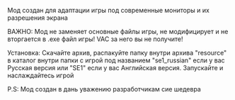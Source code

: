 Мод создан для адаптации игры под современные мониторы и их разрешения экрана

ВАЖНО:
Мод не заменяет основные файлы игры, не модифицирует и не вторгается в .exe файл игры! VAC за него вы не получите!

Установка:
Скачайте архив, распакуйте папку внутри архива "resource" в каталог внутри папки с игрой под названием "se1_russian" если у вас Русская версия или "SE1" если у вас Английская версия. Запускайте и наслаждайтесь игрой

P.S: Мод создан в дань уважению разработчикам сие шедевра
